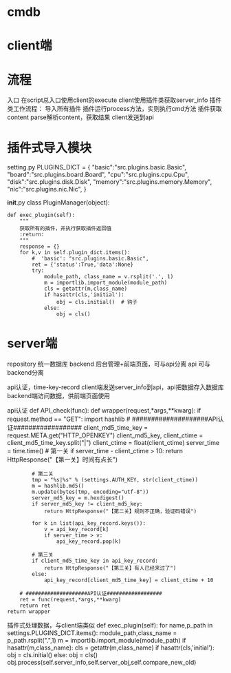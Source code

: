 # cmdb

# client端

# 流程
入口
在script总入口使用client的execute
client使用插件类获取server_info
插件类工作流程：
    导入所有插件
    插件运行process方法，实则执行cmd方法
        插件获取content
        parse解析content，获取结果
client发送到api





# 插件式导入模块
setting.py
PLUGINS_DICT = {
    "basic":"src.plugins.basic.Basic",
    "board":"src.plugins.board.Board",
    "cpu":"src.plugins.cpu.Cpu",
    "disk":"src.plugins.disk.Disk",
    "memory":"src.plugins.memory.Memory",
    "nic":"src.plugins.nic.Nic",
}

__init__.py
class PluginManager(object):

    def exec_plugin(self):
        """
        获取所有的插件，并执行获取插件返回值
        :return:
        """
        response = {}
        for k,v in self.plugin_dict.items():
            #  'basic': "src.plugins.basic.Basic",
            ret = {'status':True,'data':None}
            try:
                module_path, class_name = v.rsplit('.', 1)
                m = importlib.import_module(module_path)
                cls = getattr(m,class_name)
                if hasattr(cls,'initial'):
                    obj = cls.initial()  # 钩子
                else:
                    obj = cls()

		

# server端
repository  统一数据库
backend  后台管理+前端页面，可与api分离
api  可与backend分离


api认证，time-key-record
client端发送server_info到api，api把数据存入数据库
backend端访问数据，供前端页面使用


api认证
def API_check(func):
    def wrapper(request,*args,**kwarg):
        if request.method == "GET":
            import hashlib
            # ####################API认证##################
            client_md5_time_key = request.META.get("HTTP_OPENKEY")
            client_md5_key, client_ctime = client_md5_time_key.split("|")
            client_ctime = float(client_ctime)
            server_time = time.time()
            # 第一关
            if server_time - client_ctime > 10:
                return HttpResponse("【第一关】时间有点长")

            # 第二关
            tmp = "%s|%s" % (settings.AUTH_KEY, str(client_ctime))
            m = hashlib.md5()
            m.update(bytes(tmp, encoding="utf-8"))
            server_md5_key = m.hexdigest()
            if server_md5_key != client_md5_key:
                return HttpResponse("【第二关】规则不正确，验证码错误")

            for k in list(api_key_record.keys()):
                v = api_key_record[k]
                if server_time > v:
                    api_key_record.pop(k)

            # 第三关
            if client_md5_time_key in api_key_record:
                return HttpResponse("【第三关】有人已经来过了")
            else:
                api_key_record[client_md5_time_key] = client_ctime + 10

        # ####################API认证##################
        ret = func(request,*args,**kwarg)
        return ret
    return wrapper



插件式处理数据，与client端类似
    def exec_plugin(self):
        for name,p_path in settings.PLUGINS_DICT.items():
            module_path,class_name = p_path.rsplit(".",1)
            m = importlib.import_module(module_path)
            if hasattr(m,class_name):
                cls = getattr(m,class_name)
                if hasattr(cls,'initial'):
                    obj = cls.initial()
                else:
                    obj = cls()
                obj.process(self.server_info,self.server_obj,self.compare_new_old)

















